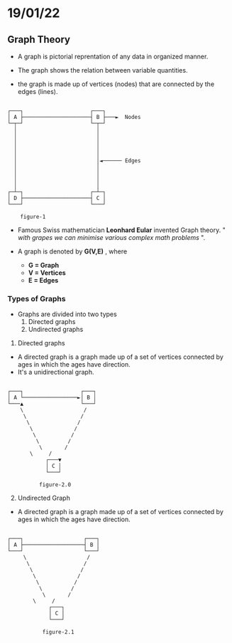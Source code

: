 # 19/01/22
## Graph Theory

+ A graph is pictorial reprentation of any data in organized manner.

+ The graph shows the relation between variable quantities.

+ the graph is made up of vertices (nodes) that are connected by the edges (lines).

```

┌───┐                     ┌───┐
│ A ├─────────────────────┤ B ├───►  Nodes
└─┬─┘                     └─┬─┘
  │                         │
  │                         │
  │                         │
  │                         │
  │                         │
  │                         │◄────── Edges
  │                         │
  │                         │
  │                         │
  │                         │
┌─┴─┐                     ┌─┴─┐
│ D ├─────────────────────┤ C │
└───┘                     └───┘
	
	figure-1
```

+ Famous Swiss mathematician **Leonhard Eular** invented Graph theory. " *with grapes we can minimise various complex math problems* ".

+ A graph is denoted by **G(V,E)** , where
  + **G = Graph**
  + **V = Vertices**
  + **E = Edges**

### Types of Graphs

+ Graphs are divided into two types
  1. Directed graphs
  2. Undirected graphs

1. Directed graphs
  + A directed graph is a graph made up of a set of vertices connected by ages in which the ages have direction.
  + It's a unidirectional graph.

```

┌───┐                  ┌───┐
│ A └─────────────────►│ B │
└───▲                  └───┘
    \                   /
     \                 /
      \               /
       \             /
        \           /
         \         /
          \       /
   	   \     /
            ┌───▼
            │ C │
            └───┘

		  figure-2.0
```

2. Undirected Graph
  + A directed graph is a graph made up of a set of vertices connected by ages in which the ages have direction.

```

┌───┐                   ┌───┐
│ A ├───────────────────┤ B │
└───┘                   └───┘
     \                   /
      \                 /
       \               /
        \             /
         \           /
          \         /
           \       /
	    \     /
             ┌───┐
             │ C │
             └───┘

		   figure-2.1
```


